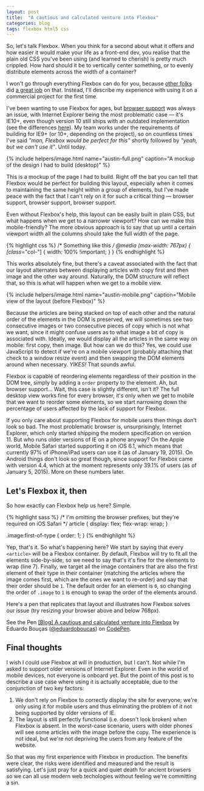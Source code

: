 ```yaml
---
layout: post
title:  "A cautious and calculated venture into Flexbox"
categories: blog
tags: flexbox html5 css
---
```

So, let's talk Flexbox. When you think for a second about what it offers and how easier it would make your life as a front-end dev, you realise that the plain old CSS you've been using (and learned to cherish) is pretty much crippled. How hard should it be to vertically center something, or to evenly distribute elements across the width of a container?<!--more-->

I won't go through everything Flexbox can do for you, because [other folks](http://css-tricks.com/snippets/css/a-guide-to-flexbox/) did [a great job](http://www.sketchingwithcss.com/samplechapter/cheatsheet.html) on that. Instead, I'll describe my experience with using it on a commercial project for the first time.

I've been wanting to use Flexbox for ages, but [browser support](http://caniuse.com/#feat=flexbox) was always an issue, with Internet Explorer being the most problematic case — it's IE10+, even though version 10 still ships with an outdated implementation (see the differences [here](http://css-tricks.com/old-flexbox-and-new-flexbox/)). My team works under the requirements of building for IE9+ (or 10+, depending on the project), so on countless times I've said *"man, Flexbox would be perfect for this"* shortly followed by *"yeah, but we can't use it"*. Until today.

{% include helpers/image.html name="austin-full.png" caption="A mockup of the design I had to build (desktop)" %}

This is a mockup of the page I had to build. Right off the bat you can tell that Flexbox would be perfect for building this layout, especially when it comes to maintaining the same height within a group of elements, but I've made peace with the fact that I can't rely on it for such a critical thing — browser support, browser support, browser support.

Even without Flexbox's help, this layout can be easily built in plain CSS, but what happens when we get to a narrower viewport? How can we make this mobile-friendly? The more obvious approach is to say that up until a certain viewport width all the columns should take the full width of the page.

{% highlight css %}
/* Something like this */
@media (max-width: 767px) {
	[class*="col-"] {
		width: 100% !important;
	}
}
{% endhighlight %}

This works absolutely fine, but there's a caveat associated with the fact that our layout alternates between displaying articles with copy first and then image and the other way around. Naturally, the DOM structure will reflect that, so this is what will happen when we get to a mobile view.

{% include helpers/image.html name="austin-mobile.png" caption="Mobile view of the layout (before Flexbox)" %}

Because the articles are being stacked on top of each other and the natural order of the elements in the DOM is preserved, we will sometimes see two consecutive images or two consecutive pieces of copy which is not what we want, since it might confuse users as to what image a bit of copy is associated with. Ideally, we would display all the articles in the same way on mobile: first copy, then image. But how can we do this? Yes, we could use JavaScript to detect if we're on a mobile viewport (probably attaching that check to a window resize event) and then swapping the DOM elements around when necessary. *YIKES!* That sounds awful.

Flexbox is capable of reordering elements regardless of their position in the DOM tree, simply by adding a `order` property to the element. Ah, but browser support... Wait, this case is slightly different, isn't it?
The full desktop view works fine for every browser, it's only when we get to mobile that we want to reorder some elements, so we start narrowing down the percentage of users affected by the lack of support for Flexbox.

If you only care about supporting Flexbox for mobile users then things don't look so bad. The most problematic browser is, unsurprisingly, Internet Explorer, which only started shipping the modern specification on version 11. But who runs older versions of IE on a phone anyway? On the Apple world, Mobile Safari started supporting it on iOS 6.1, which means that currently 97% of iPhone/iPad users can use it (as of January 19, 2015). On Android things don't look so great though, since support for Flexbox came with version 4.4, which at the moment represents only 39.1% of users (as of January 5, 2015). More on these numbers later.

## Let's Flexbox it, then
So how exactly can Flexbox help us here? Simple.

{% highlight sass %}
/* 
I'm omitting the browser prefixes,
but they're required on iOS Safari
*/
article {
	display: flex;
	flex-wrap: wrap;
}

.image:first-of-type {
	order: 1;
}
{% endhighlight %}

Yep, that's it. So what's happening here? We start by saying that every `<article>` will be a Flexbox container. By default, Flexbox will try to fit all the elements side-by-side, so we need to say that's it's fine for the elements to wrap (line 7).
Finally, we target all the image containers that are also the first element of their type in their container (matching the articles where the image comes first, which are the ones we want to re-order) and say that their order should be `1`. The default order for an element is `0`, so changing the order of `.image` to `1` is enough to swap the order of the elements around.

Here's a pen that replicates that layout and illustrates how Flexbox solves our issue (try resizing your browser above and below 768px).

<p data-height="310" data-theme-id="0" data-slug-hash="vEZBdo" data-default-tab="result" data-user="eduardoboucas" class='codepen'>See the Pen <a href='http://codepen.io/eduardoboucas/pen/vEZBdo/'>[Blog] A cautious and calculated venture into Flexbox</a> by Eduardo Bouças (<a href='http://codepen.io/eduardoboucas'>@eduardoboucas</a>) on <a href='http://codepen.io'>CodePen</a>.</p>
<script async src="//assets.codepen.io/assets/embed/ei.js"></script>

## Final thoughts
I wish I could use Flexbox at will in production, but I can't. Not while I'm asked to support older versions of Internet Explorer. Even in the world of mobile devices, not everyone is onboard yet. But the point of this post is to describe a use case where using it is actually acceptable, due to the conjunction of two key factors:

1. We don't rely on Flexbox to correctly display the site for everyone; we're only using it for mobile users and thus eliminating the problem of it not being supported by older versions of IE.
1. The layout is still perfectly functional (i.e. doesn't look broken) when Flexbox is absent. In the worst-case scenario, users with older phones will see some articles with the image before the copy. The experience is not ideal, but we're not depriving the users from any feature of the website.

So that was my first experience with Flexbox in production. The benefits were clear, the risks were identified and measured and the result is satisfying. Let's just pray for a quick and quiet death for ancient browsers so we can all use modern web techologies without feeling we're committing a sin.<!--tomb-->